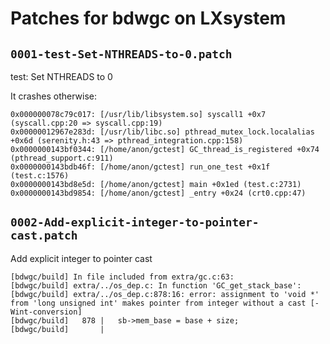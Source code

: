 # Patches for bdwgc on LXsystem

## `0001-test-Set-NTHREADS-to-0.patch`

test: Set NTHREADS to 0

It crashes otherwise:

```
0x000000078c79c017: [/usr/lib/libsystem.so] syscall1 +0x7 (syscall.cpp:20 => syscall.cpp:19)
0x00000012967e283d: [/usr/lib/libc.so] pthread_mutex_lock.localalias +0x6d (serenity.h:43 => pthread_integration.cpp:158)
0x0000000143bf0344: [/home/anon/gctest] GC_thread_is_registered +0x74 (pthread_support.c:911)
0x0000000143bdb46f: [/home/anon/gctest] run_one_test +0x1f (test.c:1576)
0x0000000143bd8e5d: [/home/anon/gctest] main +0x1ed (test.c:2731)
0x0000000143bd9854: [/home/anon/gctest] _entry +0x24 (crt0.cpp:47)
```

## `0002-Add-explicit-integer-to-pointer-cast.patch`

Add explicit integer to pointer cast

```
[bdwgc/build] In file included from extra/gc.c:63:
[bdwgc/build] extra/../os_dep.c: In function 'GC_get_stack_base':
[bdwgc/build] extra/../os_dep.c:878:16: error: assignment to 'void *' from 'long unsigned int' makes pointer from integer without a cast [-Wint-conversion]
[bdwgc/build]   878 |   sb->mem_base = base + size;
[bdwgc/build]       |
```

